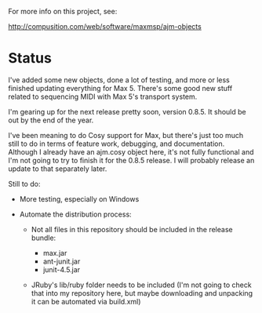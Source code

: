 For more info on this project, see:

<http://compusition.com/web/software/maxmsp/ajm-objects>


# Status #

I've added some new objects, done a lot of testing, 
and more or less finished updating everything for Max 5. 
There's some good new stuff related to sequencing MIDI with Max 5's transport system.

I'm gearing up for the next release pretty soon, version 0.8.5. 
It should be out by the end of the year.

I've been meaning to do Cosy support for Max, but there's just too much still to
do in terms of feature work, debugging, and documentation. Although I already have an
ajm.cosy object here, it's not fully functional and I'm not going to try to finish it
for the 0.8.5 release. I will probably release an update to that separately later.

Still to do:

* More testing, especially on Windows
* Automate the distribution process:
	
	* Not all files in this repository should be included in the release bundle:
	
		* max.jar
		* ant-junit.jar
		* junit-4.5.jar
	
	* JRuby's lib/ruby folder needs to be included 
		(I'm not going to check that into my repository here, but maybe downloading and unpacking
		it can be automated via build.xml)
